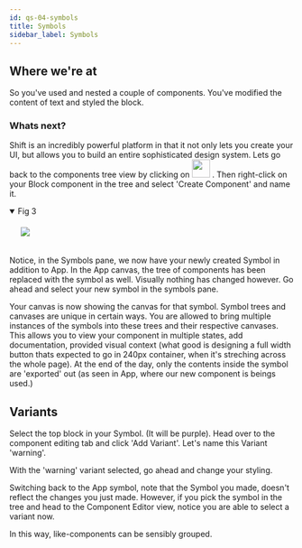 ```yaml
---
id: qs-04-symbols
title: Symbols
sidebar_label: Symbols
---
```


## Where we're at

So you've used and nested a couple of components. You've modified the content of text and styled the block.

### Whats next?

Shift is an incredibly powerful platform in that it not only lets you create your UI, but allows you to build an entire sophisticated design system. Lets go back to the components tree view by clicking on  <img style="display: inline-block; height: 2rem" src="/docs/docs/assets/add-component-btn.png" /> . Then right-click on your Block component in the tree and select 'Create Component' and name it.

<details open>
<summary>Fig 3</summary>
<img style='padding: 20px' src="/docs/docs/assets/create-symbol.gif" />
</details>

Notice, in the Symbols pane, we now have your newly created Symbol in addition to App. In the App canvas, the tree of components has been replaced with the symbol as well. Visually nothing has changed however. Go ahead and select your new symbol in the symbols pane. 

Your canvas is now showing the canvas for that symbol. Symbol trees and canvases are unique in certain ways. You are allowed to bring multiple instances of the symbols into these trees and their respective canvases. This allows you to view your component in multiple states, add documentation, provided visual context (what good is designing a full width button thats expected to go in 240px container, when it's streching across the whole page). At the end of the day, only the contents inside the symbol are 'exported' out (as seen in App, where our new component is beings used.)

## Variants

Select the top block in your Symbol. (It will be purple). Head over to the component editing tab and click 'Add Variant'. Let's name this Variant 'warning'.

With the 'warning' variant selected, go ahead and change your styling.

Switching back to the App symbol, note that the Symbol you made, doesn't reflect the changes you just made. However, if you pick the symbol in the tree and head to the Component Editor view, notice you are able to select a variant now.

In this way, like-components can be sensibly grouped.


